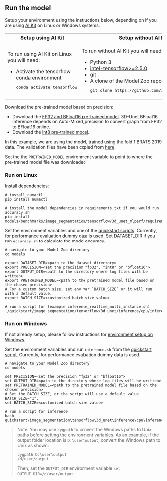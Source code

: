 <!--- 50. AI Kit -->
## Run the model

Setup your environment using the instructions below, depending on if you are
using [AI Kit](/docs/general/tensorflow/AIKit.md) on Linux or Windows systems.

<table>
  <tr>
    <th>Setup using AI Kit</th>
    <th>Setup without AI Kit</th>
  </tr>
  <tr>
    <td>
      <p>To run using AI Kit on Linux you will need:</p>
      <ul>
        <li>Activate the tensorflow conda environment
        <pre>conda activate tensorflow</pre>
      </ul>
    </td>
    <td>
      <p>To run without AI Kit you will need:</p>
      <ul>
        <li>Python 3
        <li><a href="https://pypi.org/project/intel-tensorflow/">intel-tensorflow>=2.5.0</a>
        <li>git
        <li>A clone of the Model Zoo repo<br />
        <pre>git clone https://github.com/IntelAI/models.git</pre>
      </ul>
    </td>
  </tr>
</table>

Download the pre-trained model based on precision:
* Download the [FP32 and BFloat16 pre-trained model](https://storage.googleapis.com/intel-optimized-tensorflow/models/v2_7_0/3dunet_dynamic_ndhwc.pb). 3D-Unet BFloat16 inference depends on Auto-Mixed_precision to convert graph from FP32 to BFloat16 online.
* Download the [Int8 pre-trained model](https://storage.googleapis.com/intel-optimized-tensorflow/models/v2_7_0/3dunet_int8_fully_quantized_perchannel.pb).

In this example, we are using the model, trained using the fold 1 BRATS 2019 data.
The validation files have been copied from [here](https://github.com/mlcommons/inference/tree/r0.7/vision/medical_imaging/3d-unet/folds).

Set the the `PRETRAINED_MODEL` environment variable to point to where the pre-trained model file was downloaded

### Run on Linux
Install dependencies:
```
# install numactl
pip install numactl

# install the model dependencies in requirements.txt if you would run accuracy.sh
pip install models/benchmarks/image_segmentation/tensorflow/3d_unet_mlperf/requirements.txt
```

Set the environment variables and one of the
[quickstart scripts](#quick-start-scripts). Currently, for performance evaluation dummy data is used.
Set DATASET_DIR if you run `accuracy.sh` to calculate the model accuracy.

```
# navigate to your Model Zoo directory
cd models

export DATASET_DIR=<path to the dataset directory>
export PRECISION=<set the precision "fp32", "int8" or "bfloat16">
export OUTPUT_DIR=<path to the directory where log files will be written>
export PRETRAINED_MODEL=<path to the pretrained model file based on the chosen precision>
# For a custom batch size, set env var `BATCH_SIZE` or it will run with a default value.
export BATCH_SIZE=<customized batch size value>

# run a script for (example inference_realtime_multi_instance.sh)
./quickstart/image_segmentation/tensorflow/3d_unet/inference/cpu/inference_realtime_multi_instance.sh
```

### Run on Windows
If not already setup, please follow instructions for [environment setup on Windows](/docs/general/Windows.md).

Set the environment variables and run `inference.sh` from the
[quickstart script](#quick-start-scripts). Currently, for performance evaluation dummy data is used.
```
# navigate to your Model Zoo directory
cd models

set PRECISION=<set the precision "fp32" or "bfloat16">
set OUTPUT_DIR=<path to the directory where log files will be written>
set PRETRAINED_MODEL=<path to the pretrained model file based on the chosen precision>
# Set the BATCH_SIZE, or the script will use a default value BATCH_SIZE="1".
set BATCH_SIZE=<customized batch size value>

# run a script for inference
bash quickstart\image_segmentation\tensorflow\3d_unet\inference\cpu\inference.sh
```
> Note: You may use `cygpath` to convert the Windows paths to Unix paths before setting the environment variables.
As an example, if the output folder location is `D:\user\output`, convert the Windows path to Unix as shown:
> ```
> cygpath D:\user\output
> /d/user/output
>```
>Then, set the `OUTPUT_DIR` environment variable `set OUTPUT_DIR=/d/user/output`.
